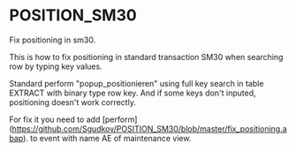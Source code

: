 # POSITION_SM30
 Fix positioning in sm30.
 
 This is how to fix positioning in standard transaction SM30 when searching row by typing key values.
 
 Standard perform "popup_positionieren" using full key search in table EXTRACT with binary type row key.
 And if some keys don't inputed, positioning doesn't work correctly.
 
 For fix it you need to add [perform] (https://github.com/Sgudkov/POSITION_SM30/blob/master/fix_positioning.abap). to event with name AE of maintenance view.
  
 
 
